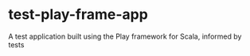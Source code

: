 # test-play-frame-app
A test application built using the Play framework for Scala, informed by tests

